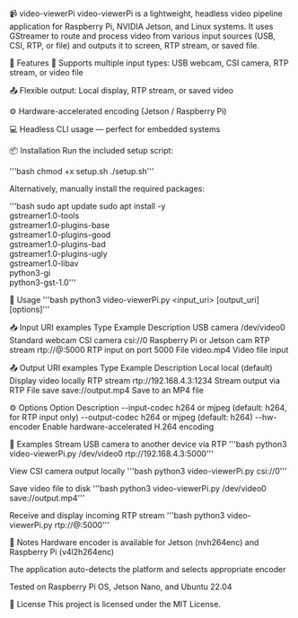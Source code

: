 📹 video-viewerPi
video-viewerPi is a lightweight, headless video pipeline application for Raspberry Pi, NVIDIA Jetson, and Linux systems. It uses GStreamer to route and process video from various input sources (USB, CSI, RTP, or file) and outputs it to screen, RTP stream, or saved file.

🔧 Features
🎥 Supports multiple input types: USB webcam, CSI camera, RTP stream, or video file

📤 Flexible output: Local display, RTP stream, or saved video

⚙️ Hardware-accelerated encoding (Jetson / Raspberry Pi)

💻 Headless CLI usage — perfect for embedded systems

📦 Installation
Run the included setup script:

'''bash
chmod +x setup.sh
./setup.sh'''

Alternatively, manually install the required packages:

'''bash
sudo apt update
sudo apt install -y \
  gstreamer1.0-tools \
  gstreamer1.0-plugins-base \
  gstreamer1.0-plugins-good \
  gstreamer1.0-plugins-bad \
  gstreamer1.0-plugins-ugly \
  gstreamer1.0-libav \
  python3-gi \
  python3-gst-1.0'''

🚀 Usage
'''bash
python3 video-viewerPi.py <input_uri> [output_uri] [options]'''

📥 Input URI examples
Type	Example	Description
USB camera	/dev/video0	Standard webcam
CSI camera	csi://0	Raspberry Pi or Jetson cam
RTP stream	rtp://@:5000	RTP input on port 5000
File	video.mp4	Video file input

📤 Output URI examples
Type	Example	Description
Local	local (default)	Display video locally
RTP stream	rtp://192.168.4.3:1234	Stream output via RTP
File save	save://output.mp4	Save to an MP4 file

⚙️ Options
Option	Description
--input-codec	h264 or mjpeg (default: h264, for RTP input only)
--output-codec	h264 or mjpeg (default: h264)
--hw-encoder	Enable hardware-accelerated H.264 encoding

📂 Examples
Stream USB camera to another device via RTP
'''bash
python3 video-viewerPi.py /dev/video0 rtp://192.168.4.3:5000'''

View CSI camera output locally
'''bash
python3 video-viewerPi.py csi://0'''

Save video file to disk
'''bash
python3 video-viewerPi.py /dev/video0 save://output.mp4'''

Receive and display incoming RTP stream
'''bash
python3 video-viewerPi.py rtp://@:5000'''

📌 Notes
Hardware encoder is available for Jetson (nvh264enc) and Raspberry Pi (v4l2h264enc)

The application auto-detects the platform and selects appropriate encoder

Tested on Raspberry Pi OS, Jetson Nano, and Ubuntu 22.04

📃 License
This project is licensed under the MIT License.
